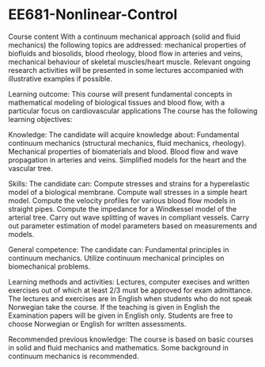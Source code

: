 # EE681-Nonlinear-Control
Course content
With a continuum mechanical approach (solid and fluid mechanics) the following topics are addressed: mechanical properties of biofluids and biosolids, blood rheology, blood flow in arteries and veins, mechanical behaviour of skeletal muscles/heart muscle. Relevant ongoing research activities will be presented in some lectures accompanied with illustrative examples if possible.

Learning outcome:
This course will present fundamental concepts in mathematical modeling of biological tissues and blood flow, with a particular focus on cardiovascular applications The course has the following learning objectives:

Knowledge:
The candidate will acquire knowledge about: Fundamental continuum mechanics (structural mechanics, fluid mechanics, rheology). Mechanical properties of biomaterials and blood. Blood flow and wave propagation in arteries and veins. Simplified models for the heart and the vascular tree.

Skills:
The candidate can: Compute stresses and strains for a hyperelastic model of a biological membrane. Compute wall stresses in a simple heart model. Compute the velocity profiles for various blood flow models in straight pipes. Compute the impedance for a Windkessel model of the arterial tree. Carry out wave splitting of waves in compliant vessels. Carry out parameter estimation of model parameters based on measurements and models.

General competence:
The candidate can: Fundamental principles in continuum mechanics. Utilize continuum mechanical principles on biomechanical problems.

Learning methods and activities:
Lectures, computer execises and written exercises out of which at least 2/3 must be approved for exam admittance. The lectures and exercises are in English when students who do not speak Norwegian take the course. If the teaching is given in English the Examination papers will be given in English only. Students are free to choose Norwegian or English for written assessments.

Recommended previous knowledge:
The course is based on basic courses in solid and fluid mechanics and mathematics. Some background in continuum mechanics is recommended.
